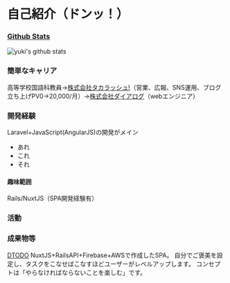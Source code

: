 # 自己紹介（ドンッ！）

### [Github Stats](https://github.com/anuraghazra/github-readme-stats)
![yuki's github stats](https://github-readme-stats.vercel.app/api?username=yuki-snow1823&show_icons=true&theme=radical)

### 簡単なキャリア
高等学校国語科教員→[株式会社タカラッシュ!](https://takarush.co.jp/)（営業、広報、SNS運用、ブログ立ち上げPV0→20,000/月）→[株式会社ダイアログ](https://www.dialog-inc.com/)（webエンジニア）

### 開発経験
Laravel+JavaScript(AngularJS)の開発がメイン
- あれ
- これ
- それ

#### 趣味範囲
Rails/NuxtJS（SPA開発経験有）

### 活動

### 成果物等
[DTODO](https://github.com/yuki-snow1823/DTODO)
NuxtJS+RailsAPI+Firebase+AWSで作成したSPA。
自分でご褒美を設定し、タスクをこなせばこなすほどユーザーがレベルアップします。
コンセプトは「やらなければならないことを楽しむ」です。

